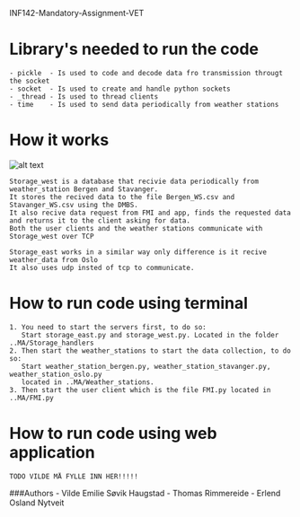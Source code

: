 INF142-Mandatory-Assignment-VET

# Library's needed to run the code  
    - pickle  - Is used to code and decode data fro transmission througt the socket
    - socket  - Is used to create and handle python sockets 
    - _thread - Is used to thread clients 
    - time    - Is used to send data periodically from weather stations 

# How it works 

![alt text](https://raw.githubusercontent.com/thomasRimmereide/INF142-Mandatory-Assignment-VET/main/MA/system_overview.png?token=AQDSZ2M7HO232DSLDXF7BMLAOCACA)
    
    Storage_west is a database that recivie data periodically from weather_station Bergen and Stavanger.
    It stores the recived data to the file Bergen_WS.csv and Stavanger_WS.csv using the DMBS.
    It also recive data request from FMI and app, finds the requested data and returns it to the client asking for data.
    Both the user clients and the weather stations communicate with Storage_west over TCP

    Storage_east works in a similar way only difference is it recive weather_data from Oslo
    It also uses udp insted of tcp to communicate.

# How to run code using terminal

    1. You need to start the servers first, to do so: 
       Start storage_east.py and storage_west.py. Located in the folder ..MA/Storage_handlers
    2. Then start the weather_stations to start the data collection, to do so:     
       Start weather_station_bergen.py, weather_station_stavanger.py, weather_station_oslo.py 
       located in ..MA/Weather_stations.
    3. Then start the user client which is the file FMI.py located in ..MA/FMI.py

# How to run code using web application 
    
    TODO VILDE MÅ FYLLE INN HER!!!!!

###Authors 
    - Vilde Emilie Søvik Haugstad
    - Thomas Rimmereide 
    - Erlend Osland Nytveit